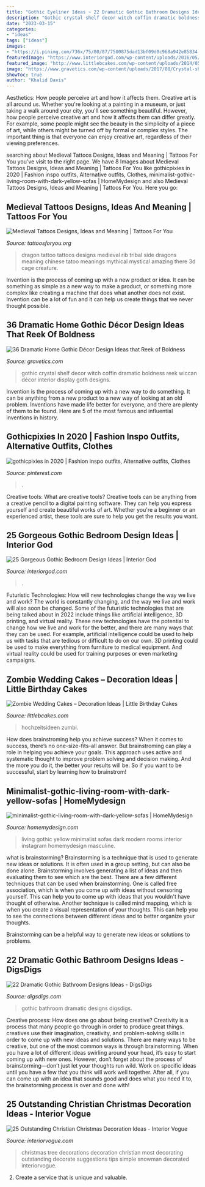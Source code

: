 ```yaml
---
title: "Gothic Eyeliner Ideas ~ 22 Dramatic Gothic Bathroom Designs Ideas"
description: "Gothic crystal shelf decor witch coffin dramatic boldness reek wiccan décor interior display goth designs"
date: "2023-03-15"
categories:
- "ideas"
tags: ["ideas"]
images:
- "https://i.pinimg.com/736x/75/00/87/7500875dad13bf09d0c968a942e85834.jpg"
featuredImage: "https://www.interiorgod.com/wp-content/uploads/2016/05/purple-and-black-gothic-bedroom.jpg"
featured_image: "http://www.littlebcakes.com/wp-content/uploads/2014/05/Zombie-Wedding-Cakes-Pictures.jpg"
image: "https://www.gravetics.com/wp-content/uploads/2017/08/Crystal-shelf.jpg"
ShowToc: true
author: "Khalid Davis"
---
```



Aesthetics: How people perceive art and how it affects them.
Creative art is all around us. Whether you're looking at a painting in a museum, or just taking a walk around your city, you'll see something beautiful. However, how people perceive creative art and how it affects them can differ greatly. For example, some people might see the beauty in the simplicity of a piece of art, while others might be turned off by formal or complex styles. The important thing is that everyone can enjoy creative art, regardless of their viewing preferences.

	

		
searching about Medieval Tattoos Designs, Ideas and Meaning | Tattoos For You you've visit to the right page. We have 8 Images about Medieval Tattoos Designs, Ideas and Meaning | Tattoos For You like gothicpixies in 2020 | Fashion inspo outfits, Alternative outfits, Clothes, minimalist-gothic-living-room-with-dark-yellow-sofas | HomeMydesign and also Medieval Tattoos Designs, Ideas and Meaning | Tattoos For You. Here you go:
		
    
## Medieval Tattoos Designs, Ideas And Meaning | Tattoos For You

<img loading=lazy src="https://www.tattoosforyou.org/wp-content/uploads/2016/03/Medieval-Tattoos-for-Women.jpg" onerror="this.onerror=null;this.src='https://tse1.mm.bing.net/th?id=OIP.t-wOacQLrC0g21CERprJvwHaJ4&amp;pid=15.1';" alt="Medieval Tattoos Designs, Ideas and Meaning | Tattoos For You">

_Source: tattoosforyou.org_

>dragon tattoo tattoos designs medieval rib tribal side dragons meaning chinese tatoo meanings mythical mystical amazing there 3d cage creature. 

	

Invention is the process of coming up with a new product or idea. It can be something as simple as a new way to make a product, or something more complex like creating a machine that does what another does not exist. Invention can be a lot of fun and it can help us create things that we never thought possible.

    
## 36 Dramatic Home Gothic Décor Design Ideas That Reek Of Boldness

<img loading=lazy src="https://www.gravetics.com/wp-content/uploads/2017/08/Crystal-shelf.jpg" onerror="this.onerror=null;this.src='https://tse1.mm.bing.net/th?id=OIP.XipW44GLzJSYW9SpPPvtFwHaKs&amp;pid=15.1';" alt="36 Dramatic Home Gothic Décor Design Ideas that Reek of Boldness">

_Source: gravetics.com_

>gothic crystal shelf decor witch coffin dramatic boldness reek wiccan décor interior display goth designs. 

	

Invention is the process of coming up with a new way to do something. It can be anything from a new product to a new way of looking at an old problem. Inventions have made life better for everyone, and there are plenty of them to be found. Here are 5 of the most famous and influential inventions in history.

    
## Gothicpixies In 2020 | Fashion Inspo Outfits, Alternative Outfits, Clothes

<img loading=lazy src="https://i.pinimg.com/736x/75/00/87/7500875dad13bf09d0c968a942e85834.jpg" onerror="this.onerror=null;this.src='https://tse3.mm.bing.net/th?id=OIP.9Xr12eAbg5k2Ytm9fB-XKgHaSE&amp;pid=15.1';" alt="gothicpixies in 2020 | Fashion inspo outfits, Alternative outfits, Clothes">

_Source: pinterest.com_

>. 

	

Creative tools: What are creative tools?
Creative tools can be anything from a creative pencil to a digital painting software. They can help you express yourself and create beautiful works of art. Whether you're a beginner or an experienced artist, these tools are sure to help you get the results you want.

    
## 25 Gorgeous Gothic Bedroom Design Ideas | Interior God

<img loading=lazy src="https://www.interiorgod.com/wp-content/uploads/2016/05/purple-and-black-gothic-bedroom.jpg" onerror="this.onerror=null;this.src='https://tse3.mm.bing.net/th?id=OIP.7fG90eGP5VZ_5ooqMpK9dQDYEg&amp;pid=15.1';" alt="25 Gorgeous Gothic Bedroom Design Ideas | Interior God">

_Source: interiorgod.com_

>. 

	

Futuristic Technologies: How will new technologies change the way we live and work?
The world is constantly changing, and the way we live and work will also soon be changed. Some of the futuristic technologies that are being talked about in 2022 include things like artificial intelligence, 3D printing, and virtual reality. These new technologies have the potential to change how we live and work for the better, and there are many ways that they can be used. For example, artificial intelligence could be used to help us with tasks that are tedious or difficult to do on our own. 3D printing could be used to make everything from furniture to medical equipment. And virtual reality could be used for training purposes or even marketing campaigns.

    
## Zombie Wedding Cakes – Decoration Ideas | Little Birthday Cakes

<img loading=lazy src="http://www.littlebcakes.com/wp-content/uploads/2014/05/Zombie-Wedding-Cakes-Pictures.jpg" onerror="this.onerror=null;this.src='https://tse4.mm.bing.net/th?id=OIP.MdG5vi9LW2Y-w-O9KCgncgHaJ4&amp;pid=15.1';" alt="Zombie Wedding Cakes – Decoration Ideas | Little Birthday Cakes">

_Source: littlebcakes.com_

>hochzeitsideen zumbi. 

	

How does brainstroming help you achieve success?
When it comes to success, there’s no one-size-fits-all answer. But brainstroming can play a role in helping you achieve your goals. This approach uses active and systematic thought to improve problem solving and decision making. And the more you do it, the better your results will be. So if you want to be successful, start by learning how to brainstrom!

    
## Minimalist-gothic-living-room-with-dark-yellow-sofas | HomeMydesign

<img loading=lazy src="https://homemydesign.com/wp-content/uploads/2020/12/minimalist-gothic-living-room-with-dark-yellow-sofas-300x300.jpg" onerror="this.onerror=null;this.src='https://tse3.mm.bing.net/th?id=OIP.r1H23vtBKxMUrSP5GI-SjAAAAA&amp;pid=15.1';" alt="minimalist-gothic-living-room-with-dark-yellow-sofas | HomeMydesign">

_Source: homemydesign.com_

>living gothic yellow minimalist sofas dark modern rooms interior instagram homemydesign masculine. 

	

what is brainstorming?
Brainstorming is a technique that is used to generate new ideas or solutions. It is often used in a group setting, but can also be done alone. Brainstorming involves generating a list of ideas and then evaluating them to see which are the best.
There are a few different techniques that can be used when brainstorming. One is called free association, which is when you come up with ideas without censoring yourself. This can help you to come up with ideas that you wouldn't have thought of otherwise. Another technique is called mind mapping, which is when you create a visual representation of your thoughts. This can help you to see the connections between different ideas and to better organize your thoughts.

Brainstorming can be a helpful way to generate new ideas or solutions to problems.

    
## 22 Dramatic Gothic Bathroom Designs Ideas - DigsDigs

<img loading=lazy src="https://www.digsdigs.com/photos/dramatic-gothic-bathroom-design-ideas-4.jpg" onerror="this.onerror=null;this.src='https://tse4.mm.bing.net/th?id=OIP.kKABNMHOQ48PgUSyNSQPlAHaKQ&amp;pid=15.1';" alt="22 Dramatic Gothic Bathroom Designs Ideas - DigsDigs">

_Source: digsdigs.com_

>gothic bathroom dramatic designs digsdigs. 

	

Creative process: How does one go about being creative?
Creativity is a process that many people go through in order to produce great things. creatives use their imagination, creativity, and problem-solving skills in order to come up with new ideas and solutions. There are many ways to be creative, but one of the most common ways is through brainstorming. When you have a lot of different ideas swirling around your head, it’s easy to start coming up with new ones. However, don’t forget about the process of brainstorming—don’t just let your thoughts run wild. Work on specific ideas until you have a few that you think will work well together. After all, if you can come up with an idea that sounds good and does what you need it to, the brainstorming process is over and done with!

    
## 25 Outstanding Christian Christmas Decoration Ideas - Interior Vogue

<img loading=lazy src="http://interiorvogue.com/wp-content/uploads/2016/09/Christmas-Tree-Decorations.jpg" onerror="this.onerror=null;this.src='https://tse1.mm.bing.net/th?id=OIP.TWO33mFx3Yka628Ht1Fd3QHaJ4&amp;pid=15.1';" alt="25 Outstanding Christian Christmas Decoration Ideas - Interior Vogue">

_Source: interiorvogue.com_

>christmas tree decorations decoration christian most decorating outstanding decorate suggestions tips simple snowman decorated interiorvogue. 

	

2. Create a service that is unique and valuable.

